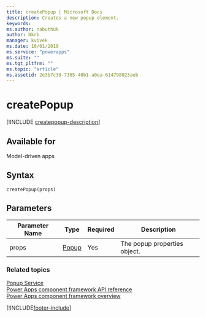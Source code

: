 ```yaml
---
title: createPopup | Microsoft Docs
description: Creates a new popup element.
keywords:
ms.author: nabuthuk
author: Nkrb
manager: kvivek
ms.date: 10/01/2019
ms.service: "powerapps"
ms.suite: ""
ms.tgt_pltfrm: ""
ms.topic: "article"
ms.assetid: 2e3b7c38-7365-40b1-a0ea-614798023aeb
---
```


# createPopup

[!INCLUDE [createpopup-description](includes/createpopup-description.md)]

## Available for 

Model-driven apps

## Syntax

`createPopup(props)`

## Parameters

| Parameter Name|Type|Required|Description|
| ------------- |----|--------|-----------|
|props|[Popup](../popup.md)|Yes|The popup properties object.|


### Related topics

[Popup Service](../popupservice.md)<br/>
[Power Apps component framework API reference](../../reference/index.md)<br/>
[Power Apps component framework overview](../../overview.md)

[!INCLUDE[footer-include](../../../../includes/footer-banner.md)]